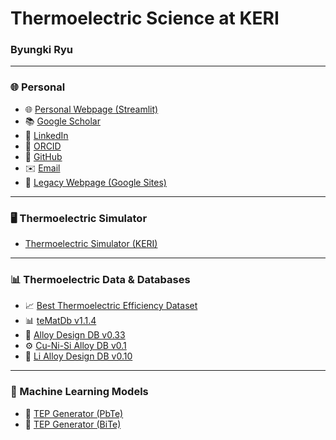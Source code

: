 # Thermoelectric Science at KERI  
### Byungki Ryu

---

### 🌐 Personal
- 🌐 [Personal Webpage (Streamlit)](https://byungkiryu.streamlit.app/)
- 📚 [Google Scholar](https://scholar.google.com/citations?user=fldxgiEAAAAJ&hl=ko)
- 💼 [LinkedIn](https://www.linkedin.com/in/byungki-ryu-9896a222/)
- 🧬 [ORCID](https://orcid.org/0000-0002-0867-6457)
- 🐙 [GitHub](https://github.com/byungkiryu)
- ✉️ [Email](mailto:byungkiryu@keri.re.kr)
- 📁 [Legacy Webpage (Google Sites)](https://sites.google.com/view/tesimulator/)

---

### 🖥️ Thermoelectric Simulator
- [Thermoelectric Simulator (KERI)](https://tes.keri.re.kr/)

---

### 📊 Thermoelectric Data & Databases
- 📈 [Best Thermoelectric Efficiency Dataset](https://data.mendeley.com/datasets/r9bhpv6vx9/1)
- 📊 [teMatDb v1.1.4](https://tematdbv114.streamlit.app/)
- 🧪 [Alloy Design DB v0.33](https://byungkiryu-alloydesigndb-demo-v0-33-main-v0-33-u86ejf.streamlit.app/)
- ⚙️ [Cu-Ni-Si Alloy DB v0.1](https://cunisi-v01.streamlit.app/)
- 🔋 [Li Alloy Design DB v0.10](https://lithiumalloydesigndbv010.streamlit.app/)

---

### 🤖 Machine Learning Models
- 🤖 [TEP Generator (PbTe)](https://jaywan-chung.github.io/ml-tep-PbTe/)
- 🤖 [TEP Generator (BiTe)](https://jaywan-chung.github.io/ml-tep-BiTe/)
